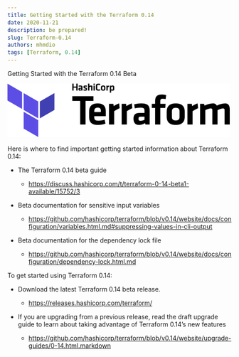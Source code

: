 ```yaml
---
title: Getting Started with the Terraform 0.14
date: 2020-11-21
description: be prepared!
slug: Terraform-0.14
authors: mhmdio
tags: [Terraform, 0.14]
---
```


Getting Started with the Terraform 0.14 Beta

<!--truncate-->
![alt text](./logo-hashicorp-3f10732f.svg)

Here is where to find important getting started information about Terraform 0.14:

- The Terraform 0.14 beta guide

  - https://discuss.hashicorp.com/t/terraform-0-14-beta1-available/15752/3

- Beta documentation for sensitive input variables

  - https://github.com/hashicorp/terraform/blob/v0.14/website/docs/configuration/variables.html.md#suppressing-values-in-cli-output

- Beta documentation for the dependency lock file
  - https://github.com/hashicorp/terraform/blob/v0.14/website/docs/configuration/dependency-lock.html.md

To get started using Terraform 0.14:

- Download the latest Terraform 0.14 beta release.

  - https://releases.hashicorp.com/terraform/

- If you are upgrading from a previous release, read the draft upgrade guide to learn about taking advantage of Terraform 0.14’s new features
  - https://github.com/hashicorp/terraform/blob/v0.14/website/upgrade-guides/0-14.html.markdown
